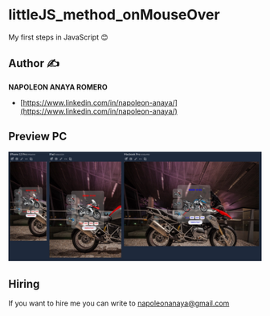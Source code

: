 # littleJS_method_onMouseOver
My first steps in JavaScript 😊

## Author ✍

**NAPOLEON ANAYA ROMERO**

-	[https://www.linkedin.com/in/napoleon-anaya/](https://www.linkedin.com/in/napoleon-anaya/)

## Preview PC

![..](https://github.com/alucart2005/littleJS_method_onMouseOver/blob/main/img/preview.jpg?raw=true)

## Hiring 
If you want to hire me you can write to napoleonanaya@gmail.com
